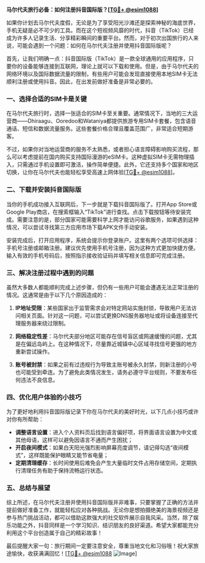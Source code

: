 **马尔代夫旅行必备：如何注册抖音国际版？[[TG💪+ @esim1088](https://t.me/s/esim1088)]**

如果你计划去马尔代夫度假，无论是为了享受阳光沙滩还是探索神秘的海底世界，手机无疑是必不可少的工具。而在这个短视频风靡的时代，抖音（TikTok）已经成为许多人记录生活、分享精彩瞬间的重要平台。然而，对于初次出国旅行的人来说，可能会遇到一个问题：如何在马尔代夫注册并使用抖音国际版呢？

首先，让我们明确一点：抖音国际版（TikTok）是一款全球通用的应用程序，只要你的设备能够连接到互联网，理论上就可以下载和使用。但是，由于马尔代夫的网络环境以及国际数据流量的限制，有些用户可能会发现直接使用本地SIM卡无法顺利注册或使用抖音。因此，在出发前做好准备是非常必要的。

### **一、选择合适的SIM卡是关键**

在马尔代夫旅行时，选择一张适合的SIM卡至关重要。通常情况下，当地的三大运营商——Dhiraagu、Ooredoo和Wataniya都提供旅游专用SIM卡套餐，包含语音通话、短信和数据流量服务。这些套餐价格合理且覆盖范围广，非常适合短期游客。

不过，如果你对当地运营商的服务不太熟悉，或者担心语言障碍影响购买流程，那么可以考虑提前在国内购买支持国际漫游的eSIM卡。这种虚拟SIM卡无需物理插入，只需通过手机设置即可激活，操作简单便捷。此外，它还支持多个国家和地区切换，让你在马尔代夫也能轻松享受高速上网体验[[TG💪+ @esim1088](https://t.me/s/esim1088)]。

### **二、下载并安装抖音国际版**

当你的手机成功接入互联网后，下一步就是下载抖音国际版了。打开App Store或Google Play商店，在搜索框输入“TikTok”进行查找。点击下载按钮等待安装完成。需要注意的是，部分国家可能需要科学上网才能访问谷歌服务，如果遇到这种情况，可以尝试寻找第三方应用市场下载APK文件手动安装。

安装完成后，打开应用程序，系统会提示你登录账户。这里有两个选项可供选择：手机号注册或邮箱注册。建议优先使用手机号注册，因为这种方式更加快捷方便。输入有效的手机号码后，按照指示接收验证码并填写相关信息即可完成注册。

### **三、解决注册过程中遇到的问题**

虽然大多数人都能顺利完成上述步骤，但仍有一些用户可能会遭遇无法正常注册的情况。这通常是由于以下几个原因造成的：

1. **IP地址受限**：某些国家出于监管需求会对特定网站实施封锁，导致用户无法访问相关页面。针对这一问题，可以尝试更换DNS服务器地址或将设备连接至代理服务器来绕过限制。
   
2. **网络稳定性差**：马尔代夫部分地区可能存在信号盲区或网速缓慢的问题，尤其是在偏远岛屿上。在这种情况下，尽量靠近城镇中心区域寻找信号更强的地方重新尝试操作。

3. **账号被封禁**：如果之前有过违规行为导致主账号被永久封禁，则新注册的小号也可能受到牵连。为了避免此类情况发生，请务必遵守平台规则，不要发布任何违法不良信息。

### **四、优化用户体验的小技巧**

为了更好地利用抖音国际版记录下你在马尔代夫的美好时光，以下几点小技巧或许对你有所帮助：

- **调整语言设置**：进入个人资料页后找到语言偏好项，将界面语言设置为中文或其他母语，这样可以避免因语言不通而产生困扰；
- **开启夜间模式**：如果白天阳光强烈影响屏幕亮度调节，请记得勾选“夜间模式”，这样既能保护眼睛又能节省电量；
- **定期清理缓存**：长时间使用后难免会产生大量临时文件占用存储空间，定期执行清理任务有助于保持流畅运行状态。

### **五、总结与展望**

综上所述，在马尔代夫注册并使用抖音国际版并非难事，只要掌握了正确的方法并提前做好准备工作，就能轻松应对各种挑战。无论你是想拍摄绝美的海景视频还是参与热门挑战活动，都可以借助这款强大的社交软件展示自我风采。当然，除了娱乐功能之外，抖音同样是一个学习知识、结识朋友的良好渠道。希望大家都能充分利用这个平台创造属于自己的精彩故事！

最后提醒大家一句：旅行期间一定要注意安全，尊重当地文化和习俗哦！祝大家旅途愉快，收获满满回忆！[[TG💪+ @esim1088](https://t.me/s/esim1088) ![Image](https://i.postimg.cc/4NQfJmqS/Snipaste-2025-05-13-00-14-12.png)]